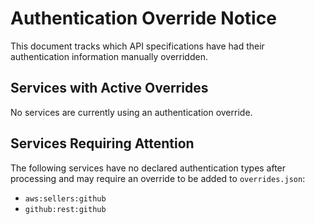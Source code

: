 # Authentication Override Notice

This document tracks which API specifications have had their authentication information manually overridden.

## Services with Active Overrides

No services are currently using an authentication override.

## Services Requiring Attention

The following services have no declared authentication types after processing and may require an override to be added to `overrides.json`:
- `aws:sellers:github`
- `github:rest:github`
